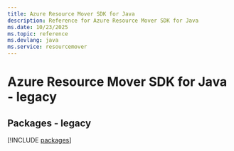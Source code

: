 ```yaml
---
title: Azure Resource Mover SDK for Java
description: Reference for Azure Resource Mover SDK for Java
ms.date: 10/23/2025
ms.topic: reference
ms.devlang: java
ms.service: resourcemover
---
```

# Azure Resource Mover SDK for Java - legacy
## Packages - legacy
[!INCLUDE [packages](resource-mover-index.md)]